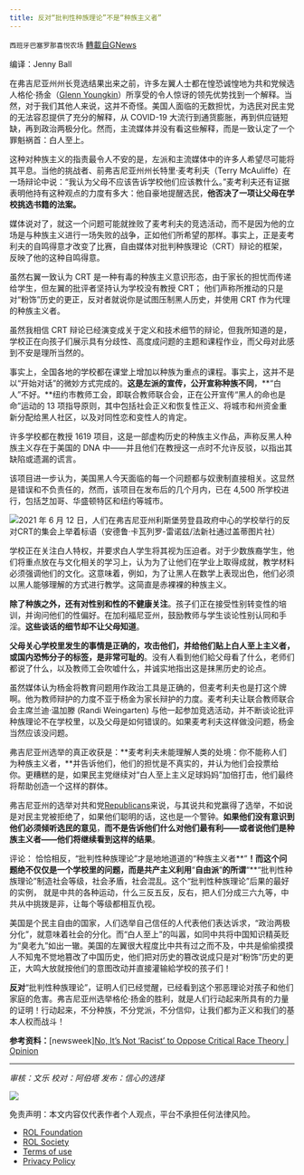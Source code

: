 ```yaml
---
title: 反对“批判性种族理论”不是“种族主义者”
---
```

`西班牙巴塞罗那喜悦农场` [轉載自GNews](https://gnews.org/zh-hans/1651298/)

编译：Jenny Ball

在弗吉尼亚州州长竞选结果出来之前，许多左翼人士都在惶恐诚惶地为共和党候选人格伦·扬金（[Glenn Youngkin](https://www.newsweek.com/topic/glenn-youngkin)）所享受的令人惊讶的领先优势找到一个解释。当然，对于我们其他人来说，这并不奇怪。美国人面临的无数担忧，为选民对民主党的无法容忍提供了充分的解释，从 COVID-19 大流行到通货膨胀，再到供应链短缺，再到政治两极分化。然而，主流媒体并没有看这些解释，而是一致认定了一个罪魁祸首：白人至上。

这种对种族主义的指责最令人不安的是，左派和主流媒体中的许多人希望尽可能将其平息。当他的挑战者、前弗吉尼亚州州长特里·麦考利夫（Terry McAuliffe）在一场辩论中说：“我认为父母不应该告诉学校他们应该教什么。”麦考利夫还有证据表明他持有这种观点的力度有多大：他自豪地提醒选民，**他否决了一项让父母在学校挑选书籍的法案。**

媒体说对了，就这一个问题可能就挫败了麦考利夫的竞选活动，而不是因为他的立场是与种族主义进行一场失败的战争，正如他们所希望的那样。事实上，正是麦考利夫的自鸣得意才改变了比赛，自由媒体对批判种族理论（CRT）辩论的框架，反映了他的这种自鸣得意。

虽然右翼一致认为 CRT 是一种有毒的种族主义意识形态，由于家长的担忧而传递给学生，但左翼的批评者坚持认为学校没有教授 CRT； 他们声称所推动的只是对“粉饰”历史的更正，反对者就说你是试图压制黑人历史，并使用 CRT 作为代理的种族主义者。

虽然我相信 CRT 辩论已经演变成关于定义和技术细节的辩论，但我所知道的是，学校正在向孩子们展示具有分歧性、高度成问题的主题和课程作业，而父母对此感到不安是理所当然的。

事实上，全国各地的学校都在课堂上增加以种族为重点的课程。事实上，这并不是以“开始对话”的微妙方式完成的。**这是左派的宣传，公开宣称种族不同**，**“白人”不好。**纽约市教师工会，即联合教师联合会，正在公开宣传“黑人的命也是命”运动的 13 项指导原则，其中包括社会正义和恢复性正义、将城市和州资金重新分配给黑人社区，以及对同性恋和变性人的肯定。

许多学校都在教授 1619 项目，这是一部虚构历史的种族主义作品，声称反黑人种族主义存在于美国的 DNA 中——并且他们在教授这一点时不允许反驳，以指出其缺陷或遗漏的谎言。

该项目进一步认为，美国黑人今天面临的每一个问题都与奴隶制直接相关。这显然是错误和不负责任的，然而，该项目在发布后的几个月内，已在 4,500 所学校进行，包括芝加哥、华盛顿特区和纽约等城市。

![](https://assets.gnews.org/wp-content/uploads/2021/11/unknown-11.png)2021 年 6 月 12 日，人们在弗吉尼亚州利斯堡劳登县政府中心的学校举行的反对CRT的集会上举着标语（安德鲁·卡瓦列罗-雷诺兹/法新社通过盖蒂图片社）

学校正在关注白人特权，并要求白人学生将其视为压迫者。对于少数族裔学生，他们将重点放在与文化相关的学习上，认为为了让他们在学业上取得成就，教学材料必须强调他们的文化。这意味着，例如，为了让黑人在数学上表现出色，他们必须以黑人能够理解的方式进行教学。这简直是赤裸裸的种族主义。

**除了种族之外，还有对性别和性的不健康关注**。孩子们正在接受性别转变性的培训，并询问他们的性偏好。在加利福尼亚州，鼓励教师与学生谈论性别认同和手淫。**这些谈话的细节却不让父母知道**。

**父母关心学校里发生的事情是正确的，攻击他们，并给他们贴上白人至上主义者，或国内恐怖分子的标签，是非常可耻的**。没有人看到他们給父母看了什么，老师们都说了什么，以及教师工会吹嘘什么，并诚实地指出这是抹黑历史的论点。

虽然媒体认为杨金将教育问题用作政治工具是正确的，但麦考利夫也是打这个牌啊。他为教师辩护的力度不亚于杨金为家长辩护的力度。麦考利夫让联合教师联合会主席兰迪·温加滕 (Randi Weingarten) 与他一起参加竞选活动，并不断谈论批评种族理论不在学校里，以及父母是如何错误的。如果麦考利夫这样做没问题，杨金当然应该没问题。

弗吉尼亚州选举的真正收获是：**麦考利夫未能理解人类的处境：你不能称人们为种族主义者，**并告诉他们，他们的担忧是不真实的，并认为他们会投票给你。更糟糕的是，如果民主党继续对“白人至上主义足球妈妈”加倍打击，他们最终将帮助创造一个这样的群体。

弗吉尼亚州的选举对共和党[Republicans](https://www.newsweek.com/topic/republicans)来说，与其说共和党赢得了选举，不如说是对民主党被拒绝了，如果他们聪明的话，这也是一个警钟。**如果他们没有意识到他们必须倾听选民的意见**，**而不是告诉他们什么对他们最有利——或者说他们是种族主义者——他们将继续看到这样的结果**。

评论： 恰恰相反，“批判性种族理论”才是地地道道的“种族主义者**”****！而这个问题绝不仅仅是一个学校里的问题，而是共产主义利用****“****自由派****”****的所谓****“**“批判性种族理论”制造社会等级，社会矛盾，社会混乱。这个“批判性种族理论”后果的最好的实例， 就是中共的各种运动，什么三反五反，反右，把人们分成三六九等，中共从中挑拨是非，让每个等级都相互仇视。

美国是个民主自由的国家，人们选举自己信任的人代表他们表达诉求，“政治两极分化”，就意味着社会的分化。而“白人至上”的叫嚣，如同中共将中国知识精英贬为“臭老九”如出一辙。美国的左翼很大程度比中共有过之而不及，中共是偷偷摸摸人不知鬼不觉地篡改了中国历史，他们把对历史的篡改说成只是对“粉饰”历史的更正，大鸣大放就按他们的意图改动并直接灌输給学校的孩子们！

**反对**“批判性种族理论”，证明人们已经觉醒，已经看到这个邪恶理论对孩子和他们家庭的危害。弗吉尼亚州选举格伦·扬金的胜利，就是人们行动起来所具有的力量的证明！行动起来，不分种族，不分党派，不分信仰，让我们都为正义和我们的基本人权而战斗！

**参考资料：**[newsweek][No, It’s Not ‘Racist’ to Oppose Critical Race Theory | Opinion](https://www.newsweek.com/no-its-not-racist-oppose-critical-race-theory-opinion-1646902?utm_source=PushnamiMailing&amp;utm_medium=email&amp;utm_campaign=automatic&amp;UTM=1636419984938&amp;subscriberId=6180566715c6fcdd524c7c95)

* * *

*审核：文乐
校对：阿伯塔
发布：信心的选择*

![](https://assets.gnews.org/wp-content/uploads/2021/11/GNEWS_CH..jpeg)

 

免责声明：本文内容仅代表作者个人观点，平台不承担任何法律风险。

- [ROL Foundation](https://rolfoundation.org/)
- [ROL Society](https://rolsociety.org/)
- [Terms of use](https://gnews.org/terms-of-use-3/)
- [Privacy Policy](https://gnews.org/privacy-policy/)

